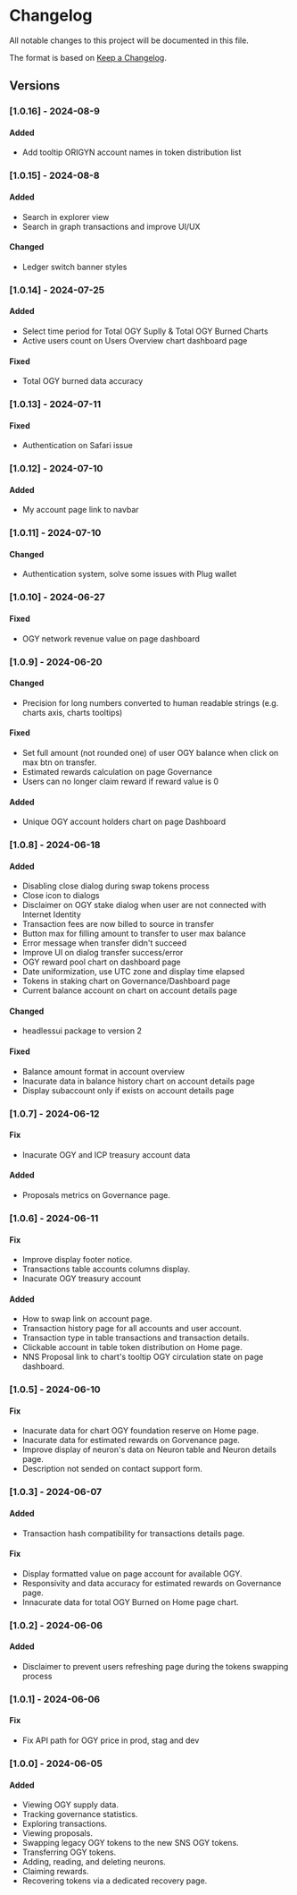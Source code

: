 # Changelog

All notable changes to this project will be documented in this file.

The format is based on [Keep a Changelog](https://keepachangelog.com/en/1.0.0/).

## Versions

### [1.0.16] - 2024-08-9

#### Added

- Add tooltip ORIGYN account names in token distribution list

### [1.0.15] - 2024-08-8

#### Added

- Search in explorer view
- Search in graph transactions and improve UI/UX

#### Changed

- Ledger switch banner styles

### [1.0.14] - 2024-07-25

#### Added

- Select time period for Total OGY Suplly & Total OGY Burned Charts
- Active users count on Users Overview chart dashboard page

#### Fixed

- Total OGY burned data accuracy

### [1.0.13] - 2024-07-11

#### Fixed

- Authentication on Safari issue

### [1.0.12] - 2024-07-10

#### Added

- My account page link to navbar

### [1.0.11] - 2024-07-10

#### Changed

- Authentication system, solve some issues with Plug wallet

### [1.0.10] - 2024-06-27

#### Fixed

- OGY network revenue value on page dashboard

### [1.0.9] - 2024-06-20

#### Changed

- Precision for long numbers converted to human readable strings (e.g. charts axis, charts tooltips)

#### Fixed

- Set full amount (not rounded one) of user OGY balance when click on max btn on transfer.
- Estimated rewards calculation on page Governance
- Users can no longer claim reward if reward value is 0

#### Added

- Unique OGY account holders chart on page Dashboard

### [1.0.8] - 2024-06-18

#### Added

- Disabling close dialog during swap tokens process
- Close icon to dialogs
- Disclaimer on OGY stake dialog when user are not connected with Internet Identity
- Transaction fees are now billed to source in transfer
- Button max for filling amount to transfer to user max balance
- Error message when transfer didn't succeed
- Improve UI on dialog transfer success/error
- OGY reward pool chart on dashboard page
- Date uniformization, use UTC zone and display time elapsed
- Tokens in staking chart on Governance/Dashboard page
- Current balance account on chart on account details page

#### Changed

- headlessui package to version 2

#### Fixed

- Balance amount format in account overview
- Inacurate data in balance history chart on account details page
- Display subaccount only if exists on account details page

### [1.0.7] - 2024-06-12

#### Fix

- Inacurate OGY and ICP treasury account data

#### Added

- Proposals metrics on Governance page.

### [1.0.6] - 2024-06-11

#### Fix

- Improve display footer notice.
- Transactions table accounts columns display.
- Inacurate OGY treasury account

#### Added

- How to swap link on account page.
- Transaction history page for all accounts and user account.
- Transaction type in table transactions and transaction details.
- Clickable account in table token distribution on Home page.
- NNS Proposal link to chart's tooltip OGY circulation state on page dashboard.

### [1.0.5] - 2024-06-10

#### Fix

- Inacurate data for chart OGY foundation reserve on Home page.
- Inacurate data for estimated rewards on Gorvenance page.
- Improve display of neuron's data on Neuron table and Neuron details page.
- Description not sended on contact support form.

### [1.0.3] - 2024-06-07

#### Added

- Transaction hash compatibility for transactions details page.

#### Fix

- Display formatted value on page account for available OGY.
- Responsivity and data accuracy for estimated rewards on Governance page.
- Innacurate data for total OGY Burned on Home page chart.

### [1.0.2] - 2024-06-06

#### Added

- Disclaimer to prevent users refreshing page during the tokens swapping process

### [1.0.1] - 2024-06-06

#### Fix

- Fix API path for OGY price in prod, stag and dev

### [1.0.0] - 2024-06-05

#### Added

- Viewing OGY supply data.
- Tracking governance statistics.
- Exploring transactions.
- Viewing proposals.
- Swapping legacy OGY tokens to the new SNS OGY tokens.
- Transferring OGY tokens.
- Adding, reading, and deleting neurons.
- Claiming rewards.
- Recovering tokens via a dedicated recovery page.
